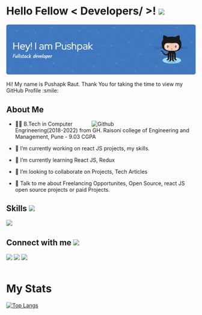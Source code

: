 <h1> Hello Fellow < Developers/ >! <img src = "https://raw.githubusercontent.com/MartinHeinz/MartinHeinz/master/wave.gif" width = 32> </h1>
  
![Header](./github-header-image.png)
<div size='20px'> Hi! My name is Pushapk Raut. Thank You for taking the time to view my GitHub Profile :smile: 
</div>
  
<div>
  <h2> About Me </h2>

  <img width="55%" align="right" alt="Github" src="https://raw.githubusercontent.com/onimur/.github/master/.resources/git-header.svg" />

  - 👨‍🎓 B.Tech in Computer Engrineering(2018-2022) from GH. Raisoni college of Engineering and Management, Pune - 9.03 CGPA
  
  - 🔭 I’m currently working on react JS projects, my skills.  

  - 🌱 I’m currently learning React JS, Redux 

  - 👯 I’m looking to collaborate on Projects, Tech Articles 

  - 💬 Talk to me about Freelancing Opportunites, Open Source, react JS open source projects or paid Projects. 
</div>
  
<p>
  <h2>Skills <img src = "https://media2.giphy.com/media/QssGEmpkyEOhBCb7e1/giphy.gif?cid=ecf05e47a0n3gi1bfqntqmob8g9aid1oyj2wr3ds3mg700bl&rid=giphy.gif" width =22></h2>
  <a href="https://skillicons.dev">
    <img src="https://skillicons.dev/icons?i=html,css,js,react,tailwind,sass,git,materialui,netlify,vscode&perline=5" />
  </a>
</p>

<div>
  <h2> Connect with me <img src='https://raw.githubusercontent.com/ShahriarShafin/ShahriarShafin/main/Assets/handshake.gif' width=50> </h2>
  <a href = 'https://www.linkedin.com/in/pushpak-raut-075738170/'> <img src="https://skillicons.dev/icons?i=linkedin" /></a> 
  <a href = 'https://www.github.com/PushpakRaut'> <img src="https://skillicons.dev/icons?i=github" /></a> 
  <a href = 'https://www.github.com/PushpakRaut'> <img src="https://skillicons.dev/icons?i=youtube-play" /></a> 
</div>
<br/>
<div>
  <h1>My Stats</h1>
  
  [![Top Langs](https://github-readme-stats.vercel.app/api/top-langs/?username=PushpakRaut&layout=compact)](https://github.com/anuraghazra/github-readme-stats)
</div>






